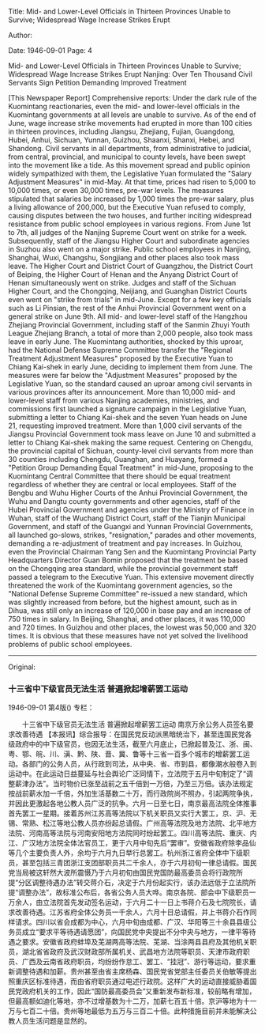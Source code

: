 Title: Mid- and Lower-Level Officials in Thirteen Provinces Unable to Survive; Widespread Wage Increase Strikes Erupt

Author:

Date: 1946-09-01
Page: 4

Mid- and Lower-Level Officials in Thirteen Provinces Unable to Survive; Widespread Wage Increase Strikes Erupt
Nanjing: Over Ten Thousand Civil Servants Sign Petition Demanding Improved Treatment

[This Newspaper Report] Comprehensive reports: Under the dark rule of the Kuomintang reactionaries, even the mid- and lower-level officials in the Kuomintang governments at all levels are unable to survive. As of the end of June, wage increase strike movements had erupted in more than 100 cities in thirteen provinces, including Jiangsu, Zhejiang, Fujian, Guangdong, Hubei, Anhui, Sichuan, Yunnan, Guizhou, Shaanxi, Shanxi, Hebei, and Shandong. Civil servants in all departments, from administrative to judicial, from central, provincial, and municipal to county levels, have been swept into the movement like a tide. As this movement spread and public opinion widely sympathized with them, the Legislative Yuan formulated the "Salary Adjustment Measures" in mid-May. At that time, prices had risen to 5,000 to 10,000 times, or even 30,000 times, pre-war levels. The measures stipulated that salaries be increased by 1,000 times the pre-war salary, plus a living allowance of 200,000, but the Executive Yuan refused to comply, causing disputes between the two houses, and further inciting widespread resistance from public school employees in various regions. From June 1st to 7th, all judges of the Nanjing Supreme Court went on strike for a week. Subsequently, staff of the Jiangsu Higher Court and subordinate agencies in Suzhou also went on a major strike. Public school employees in Nanjing, Shanghai, Wuxi, Changshu, Songjiang and other places also took mass leave. The Higher Court and District Court of Guangzhou, the District Court of Beiping, the Higher Court of Henan and the Anyang District Court of Henan simultaneously went on strike. Judges and staff of the Sichuan Higher Court, and the Chongqing, Neijiang, and Guanghan District Courts even went on "strike from trials" in mid-June. Except for a few key officials such as Li Pinsian, the rest of the Anhui Provincial Government went on a general strike on June 9th. All mid- and lower-level staff of the Hangzhou Zhejiang Provincial Government, including staff of the Sanmin Zhuyi Youth League Zhejiang Branch, a total of more than 2,000 people, also took mass leave in early June. The Kuomintang authorities, shocked by this uproar, had the National Defense Supreme Committee transfer the "Regional Treatment Adjustment Measures" proposed by the Executive Yuan to Chiang Kai-shek in early June, deciding to implement them from June. The measures were far below the "Adjustment Measures" proposed by the Legislative Yuan, so the standard caused an uproar among civil servants in various provinces after its announcement. More than 10,000 mid- and lower-level staff from various Nanjing academies, ministries, and commissions first launched a signature campaign in the Legislative Yuan, submitting a letter to Chiang Kai-shek and the seven Yuan heads on June 21, requesting improved treatment. More than 1,000 civil servants of the Jiangsu Provincial Government took mass leave on June 10 and submitted a letter to Chiang Kai-shek making the same request. Centering on Chengdu, the provincial capital of Sichuan, county-level civil servants from more than 30 counties including Chengdu, Guanghan, and Huayang, formed a "Petition Group Demanding Equal Treatment" in mid-June, proposing to the Kuomintang Central Committee that there should be equal treatment regardless of whether they are central or local employees. Staff of the Bengbu and Wuhu Higher Courts of the Anhui Provincial Government, the Wuhu and Dangtu county governments and other agencies, staff of the Hubei Provincial Government and agencies under the Ministry of Finance in Wuhan, staff of the Wuchang District Court, staff of the Tianjin Municipal Government, and staff of the Guangxi and Yunnan Provincial Governments, all launched go-slows, strikes, "resignation," parades and other movements, demanding a re-adjustment of treatment and pay increases. In Guizhou, even the Provincial Chairman Yang Sen and the Kuomintang Provincial Party Headquarters Director Guan Bomin proposed that the treatment be based on the Chongqing area standard, while the provincial government staff passed a telegram to the Executive Yuan. This extensive movement directly threatened the work of the Kuomintang government agencies, so the "National Defense Supreme Committee" re-issued a new standard, which was slightly increased from before, but the highest amount, such as in Dihua, was still only an increase of 120,000 in base pay and an increase of 750 times in salary. In Beijing, Shanghai, and other places, it was 110,000 and 720 times. In Guizhou and other places, the lowest was 50,000 and 320 times. It is obvious that these measures have not yet solved the livelihood problems of public school employees.



<hr /> 

Original: 


### 十三省中下级官员无法生活  普遍掀起增薪罢工运动

1946-09-01
第4版()
专栏：

　　十三省中下级官员无法生活
    普遍掀起增薪罢工运动
    南京万余公务人员签名要求改善待遇
    【本报讯】综合报导：在国民党反动派黑暗统治下，甚至连国民党各级政府中的中下级官员，也因无法生活，截至六月底止，已掀起普及江、浙、闽、粤、鄂、皖、川、滇、黔、陕、晋、冀、鲁等十三省一百多个城市的增薪罢工运动。各部门的公务人员，从行政到司法，从中央、省、市到县，都像潮水般卷入到运动中。在此运动日益蔓延与社会舆论广泛同情下，立法院于五月中旬制定了“调整薪津办法”。当时物价已涨至战前之五千倍到一万倍，乃至三万倍。该办法规定按战前薪水加一千倍，外加生活基数二十万，而行政院尚不照办，引起两院争执，并因此更激起各地公教人员广泛的抗争。六月一日至七日，南京最高法院全体推事首先罢工一星期。接着苏州江苏高等法院以下机关职员又实行大罢工，京、沪、无锡、常熟、松江等地公教人员亦纷起总请假。广州高等法院及地方法院、北平地方法院、河南高等法院与河南安阳地方法院同时纷起罢工。四川高等法院、重庆、内江、广汉地方法院全体法官员工，更于六月中旬先后“罢审”。安徽省政府除李品仙等几个主要负责人外，余均于六月九日举行总罢工。杭州浙江省府全体中下级职员，甚至包括三青团浙江支团部职员共二千余人，亦于六月初旬一律总请假。国民党当局被这轩然大波所震慑乃于六月初旬由国民党国防最高委员会将行政院所提“分区调整待遇办法”转交蒋介石，决定于六月份起实行，该办法远低于立法院所提“调整办法”，故标准公布后，各省公务人员大哗。南京各院、部会中下级职员一万余人，由立法院首先发动签名运动，于六月二十一日上书蒋介石及七院院长，请求改善待遇。江苏省府全体公务员一千余人，六月十日总请假，并上书蒋介石作同样请求。四川以省会成都为中心，六月中旬由成都、广汉、华阳等三十余县县级公务员成立“要求平等待遇请愿团”，向国民党中央提出不分中央与地方，一律平等待遇之要求。安徽省政府蚌埠及芜湖两高等法院、芜湖、当涂两县县府及其他机关职员，湖北省省政府及武汉财政部所属机关、武昌地方法院等职员、天津市政府职员、广西及云南省政府职员，均纷纷作怠工、罢工、“挂冠”、游行等运动，要求重新调整待遇和加薪。贵州甚至由省主席杨森、国民党省党部主任委员关伯敏等提出照重庆区标准待遇，而由省府职员通过电述行政院。这样广大的运动直接威胁着国民党政府机关的工作，因此“国防最高委员会”又重新发布新标准，较前略有增加，但最高额如迪化等地，亦不过增基数为十二万，加薪七百五十倍。京沪等地为十一万与七百二十倍。贵州等地最低为五万与三百二十倍。此种措施目前并未能解决公教人员生活问题是显然的。
